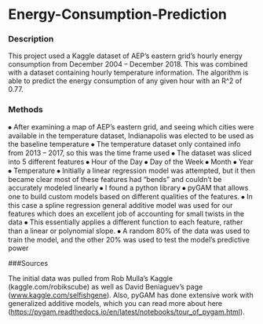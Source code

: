 # Energy-Consumption-Prediction

### Description
This project used a Kaggle dataset of AEP’s eastern grid’s hourly energy consumption from December 2004 – December 2018. This was combined with a dataset containing hourly temperature information. The algorithm is able to predict the energy consumption of any given hour with an R^2 of 0.77.

### Methods
⦁	After examining a map of AEP’s eastern grid, and seeing which cities were available in the temperature dataset, Indianapolis was elected to be used as the baseline temperature
⦁	The temperature dataset only contained info from 2013 – 2017, so this was the time frame used
⦁	The dataset was sliced into 5 different features
  ⦁	  Hour of the Day
  ⦁ 	Day of the Week
  ⦁	  Month
  ⦁	  Year
  ⦁	  Temperature
⦁	Initially a linear regression model was attempted, but it then became clear most of these features had “bends” and couldn’t be accurately modeled linearly
⦁	I found a python library ⦁	pyGAM that allows one to build custom models based on different qualities of the features.
⦁	In this case a spline regression general additive model was used for our features which does an excellent job of accounting for small twists in the data
⦁	This essentially applies a different function to each feature, rather than a linear or polynomial slope. 
⦁	A random 80% of the data was used to train the model, and the other 20% was used to test the model’s predictive power

###Sources

The initial data was pulled from Rob Mulla’s Kaggle (kaggle.com/robikscube) as well as David Beniaguev’s page (www.kaggle.com/selfishgene). Also, pyGAM has done extensive work with generalized additive models, which you can read more about here (https://pygam.readthedocs.io/en/latest/notebooks/tour_of_pygam.html). 




